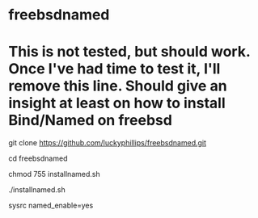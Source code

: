 # freebsdnamed

# This is not tested, but should work. Once I've had time to test it, I'll remove this line. Should give an insight at least on how to install Bind/Named on freebsd

git clone https://github.com/luckyphillips/freebsdnamed.git

cd freebsdnamed

chmod 755 installnamed.sh

./installnamed.sh

sysrc named_enable=yes
